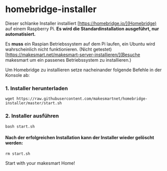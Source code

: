 # homebridge-installer
Dieser schlanke Installer installiert [https://homebridge.io/](Homebridge) auf einem Raspberry Pi. 
**Es wird die Standardinstallation ausgeführt, nur automatisiert.**

Es **muss** ein Raspian Betriebssystem auf dem Pi laufen, ein Ubuntu wird wahrscheinlich nicht funktionieren. (Nicht getestet) 
[https://makesmart.net/makesmart-server-installieren/](Besuche makesmart um ein passenes Betriebssystem zu installieren.)

Um Homebridge zu installieren setze nacheinander folgende Befehle in der Konsole ab:

### 1. Installer herunterladen
```shell
wget https://raw.githubusercontent.com/makesmartnet/homebridge-installer/master/start.sh
```

### 2. Installer ausführen
```shell
bash start.sh
```

#### Nach der erfolgreichen Installation kann der Installer wieder gelöscht werden:
```shell
rm start.sh
```

Start with your makesmart Home!
